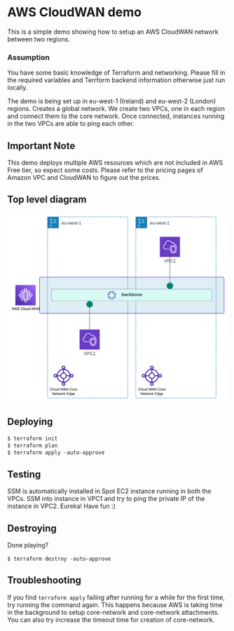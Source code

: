 # AWS CloudWAN demo

This is a simple demo showing how to setup an AWS CloudWAN network between two regions.

### Assumption
You have some basic knowledge of Terraform and networking. Please fill in the required variables and Terrform backend information otherwise just run locally.

The demo is being set up in eu-west-1 (Ireland) and eu-west-2 (London) regions.
Creates a global network. We create two VPCs, one in each region and connect them to the core network.
Once connected, instances running in the two VPCs are able to ping each other.

## Important Note
This demo deploys multiple AWS resources which are not included in AWS Free tier, so expect some costs.
Please refer to the pricing pages of Amazon VPC and CloudWAN to figure out the prices.

## Top level diagram
<img src="diagrams/top-level.png" width="600">

## Deploying
```
$ terraform init
$ terraform plan
$ terraform apply -auto-approve
```

## Testing
SSM is automatically installed in Spot EC2 instance running in both the VPCs.
SSM into instance in VPC1 and try to ping the private IP of the instance in VPC2. Eureka!
Have fun :)

## Destroying
Done playing?
```
$ terraform destroy -auto-approve
```

## Troubleshooting
If you find `terraform apply` failing after running for a while for the first time, try running the command again.
This happens because AWS is taking time in the background to setup core-network and core-network attachments.
You can also try increase the timeout time for creation of core-network.

